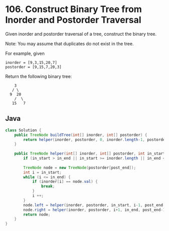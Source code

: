 # 106. Construct Binary Tree from Inorder and Postorder Traversal

Given inorder and postorder traversal of a tree, construct the binary tree.

Note:
You may assume that duplicates do not exist in the tree.

For example, given
```
inorder = [9,3,15,20,7]
postorder = [9,15,7,20,3]
```
Return the following binary tree:
```
    3
   / \
  9  20
    /  \
   15   7
```

## Java
```java
class Solution {
    public TreeNode buildTree(int[] inorder, int[] postorder) {
        return helper(inorder, postorder, 0, inorder.length-1, postorder.length-1);
    }
    
    public TreeNode helper(int[] inorder, int[] postorder, int in_start, int in_end, int post_end) {
        if (in_start > in_end || in_start >= inorder.length || in_end < 0 || post_end < 0) return null;
        
        TreeNode node = new TreeNode(postorder[post_end]);
        int i = in_start;
        while (i <= in_end) {
            if (inorder[i] == node.val) {
                break;
            }
            i ++;
        }
        node.left = helper(inorder, postorder, in_start, i-1, post_end-1-(in_end-i));
        node.right = helper(inorder, postorder, i+1, in_end, post_end-1);
        return node;
    }
}
```
